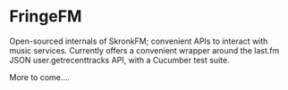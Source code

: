 # FringeFM

Open-sourced internals of SkronkFM; convenient APIs to interact with music services. Currently offers a convenient wrapper around the last.fm JSON user.getrecenttracks API, with a Cucumber test suite.

More to come....
